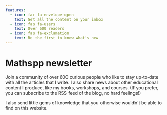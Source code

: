 ```yaml
---
features:
  - icon: far fa-envelope-open
    text: Get all the content on your inbox
  - icon: fas fa-users
    text: Over 600 readers
  - icon: fas fa-exclamation
    text: Be the first to know what's new
---
```


# Mathspp newsletter

Join a community of over 600 curious people who like to stay up-to-date
with all the articles that I write.
I also share news about other educational content I produce,
like my books, workshops, and courses.
(If you prefer, you can subscribe to the RSS feed of the blog, no hard feelings!)

I also send little gems of knowledge that you otherwise wouldn't be able to find on this website.
